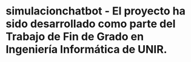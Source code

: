 # simulacionchatbot - El proyecto ha sido desarrollado como parte del Trabajo de Fin de Grado en Ingeniería Informática de UNIR.
